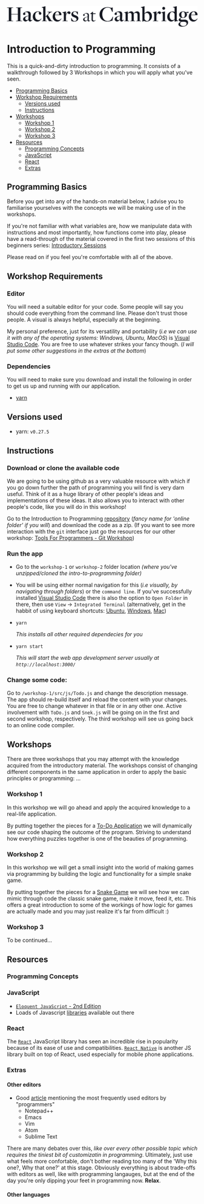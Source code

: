 <img src="./resources/readme-images/hac-logo-dark.png">

Introduction to Programming
===
This is a quick-and-dirty introduction to programming. It consists of a walkthrough followed by 3 Workshops in which you will apply what you've seen. 

<!-- TOC -->

- [Programming Basics](./intro-sessions/description.md)
- [Workshop Requirements](#workshop-requirements)
    - [Versions used](#versions-used)
    - [Instructions](#instructions)
- [Workshops](#Workshops)
    - [Workshop 1](#workshop-1)    
    - [Workshop 2](#workshop-2)
    - [Workshop 3](#workshop-3)
- [Resources](#resources)
    - [Programming Concepts](#programming-concepts)
    - [JavaScript](#javascript)
    - [React](#react)
    - [Extras](#extras)  

<!-- /TOC -->

## Programming Basics 
Before you get into any of the hands-on material below, I advise you to familiarise yourselves with the concepts we will be making use of in the workshops. 

If you're not familiar with what variables are, how we manipulate data with instructions and most importantly, how functions come into play, please have a read-through of the material covered in the first two sessions of this beginners series: [Introductory Sessions](./intro-sessions/description.md) 

Please read on if you feel you're comfortable with all of the above. 

## Workshop Requirements 

### Editor
You will need a suitable editor for your code. Some people will say you should code everything from the command line. Please don't trust those people. A visual is always helpful, especially at the beginning. 

My personal preference, just for its versatility and portability (_i.e we can use it with any of the operating systems: Windows, Ubuntu, MacOS_) is [Visual Studio Code](https://code.visualstudio.com/Download). You are free to use whatever strikes your fancy though. (_I will put some other suggestions in the extras at the bottom_) 

### Dependencies

You will need to make sure you download and install the following in order to get us up and running with our application. 

* [yarn](https://yarnpkg.com/en/docs/install)

## Versions used

* yarn: `v0.27.5`

## Instructions

### Download or clone the available code 

We are going to be using github as a very valuable resource with which if you go down further the path of programming you will find is very darn useful. 
Think of it as a huge library of other people's ideas and implementations of these ideas. It also allows you to interact with other people's code, like you will do in this workshop! 

Go to the Introduction to Programming [repository](https://github.com/hackersatcambridge/intro-to-programming) (_fancy name for 'online folder' if you will_) and download the code as a zip. (If you want to see more interaction with the `git` interface just go the resources for our other workshop: [Tools For Programmers - Git Workshop](https://github.com/hackersatcambridge/git-workshop-2017))

### Run the app

* Go to the `workshop-1` or `workshop-2` folder location _(where you've unzipped/cloned the intro-to-programming folder)_

* You will be using either normal navigation for this (_i.e visually, by navigating through folders_) or the `command line`. If you've successfully installed [Visual Studio Code](https://code.visualstudio.com/Download) there is also the option to `Open Folder` in there, then use `View` -> `Integrated Terminal` (alternatively, get in the habbit of using keyboard shortcuts: [Ubuntu](https://code.visualstudio.com/shortcuts/keyboard-shortcuts-linux.pdf), [Windows](https://code.visualstudio.com/shortcuts/keyboard-shortcuts-windows.pdf), [Mac](https://code.visualstudio.com/shortcuts/keyboard-shortcuts-macos.pdf))
* `yarn` 

    _This installs all other required dependecies for you_
    
* `yarn start` 

    _This will start the web app development server usually at `http://localhost:3000/`_

### Change some code:

Go to `/workshop-1/src/js/Todo.js` and change the description message. The app should re-build itself and reload the content with your changes. You are free to change whatever in that file or in any other one. Active involvement with `ToDo.js` and `Snek.js` will be going on in the first and second workshop, respectively. The third workshop will see us going back to an online code compiler.  

## Workshops 

There are three workshops that you may attempt with the knowledge acquired from the introductory material. The workshops consist of changing different components in the same application in order to apply the basic principles or programming: ...

### Workshop 1 
In this workshop we will go ahead and apply the acquired knowledge to a real-life application. 

By putting together the pieces for a [To-Do Application](./workshop-1/README.md) we will dynamically see our code shaping the outcome of the program. Striving to understand how everything puzzles together is one of the beauties of programming. 

### Workshop 2
In this workshop we will get a small insight into the world of making games via programming by building the logic and functionality for a simple snake game.  

By putting together the pieces for a [Snake Game](./workshop-2/README.md) we will see how we can mimic through code the classic snake game, make it move, feed it, etc. This offers a great introduction to some of the workings of how logic for games are actually made and you may just realize it's far from difficult :) 

### Workshop 3
To be continued...

## Resources 

### Programming Concepts

### JavaScript

* [`Eloquent JavaScript` - 2nd Edition](http://eloquentjavascript.net/index.html)
* Loads of Javascript [libraries](https://www.javascripting.com/?sort=rating) available out there

### React

The [`React`](./React.md) JavaScript library has seen an incredible rise in popularity because of its ease of use and compatibilities. [`React Native`](https://facebook.github.io/react-native/) is another JS library built on top of React, used especially for mobile phone applications. 

### Extras
#### Other editors
* Good [article](https://lifehacker.com/five-best-text-editors-1564907215) mentioning the most frequently used editors by "programmers" 
    * Notepad++
    * Emacs
    * Vim 
    * Atom 
    * Sublime Text

There are many debates over this, _like over every other possible topic which requires the tiniest bit of customizatin in programming_. Ultimately, just use what feels more confortable, don't bother reading too many of the 'Why this one?, Why that one?' at this stage. Obviously everything is about trade-offs with editors as well, like with programming langauges, but at the end of the day you're only dipping your feet in programming now. **Relax**. 

#### Other languages

